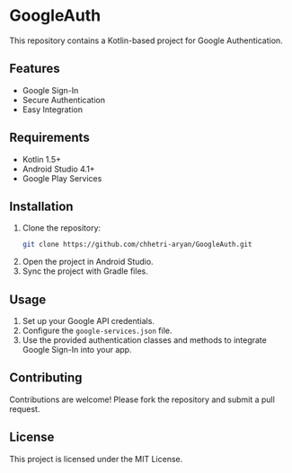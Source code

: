 # GoogleAuth

This repository contains a Kotlin-based project for Google Authentication.

## Features

- Google Sign-In
- Secure Authentication
- Easy Integration

## Requirements

- Kotlin 1.5+
- Android Studio 4.1+
- Google Play Services

## Installation

1. Clone the repository:
    ```sh
    git clone https://github.com/chhetri-aryan/GoogleAuth.git
    ```
2. Open the project in Android Studio.
3. Sync the project with Gradle files.

## Usage

1. Set up your Google API credentials.
2. Configure the `google-services.json` file.
3. Use the provided authentication classes and methods to integrate Google Sign-In into your app.

## Contributing

Contributions are welcome! Please fork the repository and submit a pull request.

## License

This project is licensed under the MIT License.
